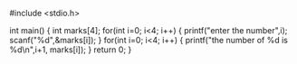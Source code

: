 
#include <stdio.h>

int main()
{
    int marks[4];
    for(int i=0; i<4; i++)
    {
        printf("enter the number",i);
        scanf("%d",&marks[i]);
    }
    for(int i=0; i<4; i++)
    {
        printf("the number of %d is %d\n",i+1, marks[i]);
    }
    return 0;
}
